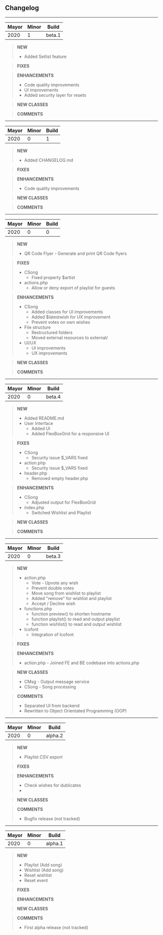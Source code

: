 ## Changelog

* * *

| Mayor | Minor | Build  |
| ----- | ----- | ------ |
| 2020  | 1     | beta.1 |

> **NEW**
>
> -   Added Setlist feature

> **FIXES**

> **ENHANCEMENTS**
>
> -   Code quality improvements
> -   UI improvements
> -   Added security layer for resets

> **NEW CLASSES**

> **COMMENTS**

* * *

| Mayor | Minor | Build |
| ----- | ----- | ----- |
| 2020  | 0     | 1     |

> **NEW**
>
> -   Added CHANGELOG.md

> **FIXES**

> **ENHANCEMENTS**
>
> -   Code quality improvements

> **NEW CLASSES**

> **COMMENTS**

* * *

| Mayor | Minor | Build |
| ----- | ----- | ----- |
| 2020  | 0     | 0     |

> **NEW**
>
> -   QR Code Flyer - Generate and print QR Code flyers

> **FIXES**
>
> -   CSong
>     -   Fixed property $artist
> -   actions.php
>     -   Allow or deny export of playlist for guests

> **ENHANCEMENTS**
>
> -   CSong
>     -   Added classes for UI improvements
>     -   Added $latestwish for UX improvement
>     -   Prevent votes on own wishes
> -   File structure
>     -   Restructured folders
>     -   Moved external resources to external/
> -   UI/UX
>     -   UI improvements
>     -   UX improvements

> **NEW CLASSES**

> **COMMENTS**

* * *

| Mayor | Minor | Build  |
| ----- | ----- | ------ |
| 2020  | 0     | beta.4 |

> **NEW**
>
> -   Added README.md
> -   User Interface
>     -   Added UI
>     -   Added FlexBoxGrid for a responsive UI

> **FIXES**
>
> -   CSong
>     -   Security issue $\_VARS fixed
> -   action.php
>     -   Security issue $\_VARS fixed
> -   header.php
>     -   Removed empty header.php

> **ENHANCEMENTS**
>
> -   CSong
>     -   Adjusted output for FlexBoxGrid
> -   index.php
>     -   Switched Wishlist and Playlist

> **NEW CLASSES**

> **COMMENTS**

* * *

| Mayor | Minor | Build  |
| ----- | ----- | ------ |
| 2020  | 0     | beta.3 |

> **NEW**
>
> -   action.php
>     -   Vote - Upvote any wish
>     -   Prevent double votes
>     -   Move song from wishlist to playlist
>     -   Added "remove" for wishlist and playlist
>     -   Accept / Decline wish
> -   functions.php
>     -   function preview() to shorten hostname
>     -   function playlist() to read and output playlist
>     -   function wishlist() to read and output wishlist
> -   Icofont
>     -   Integration of Icofont

> **FIXES**

> **ENHANCEMENTS**
>
> -   action.php - Joined FE and BE codebase into actions.php

> **NEW CLASSES**
>
> -   CMsg - Output message service
> -   CSong - Song processing

> **COMMENTS**
>
> -   Separated UI from backend 
> -   Rewritten to Object Orientated Programming (OOP)

* * *

| Mayor | Minor | Build   |
| ----- | ----- | ------- |
| 2020  | 0     | alpha.2 |

> **NEW**
>
> -   Playlist CSV export

> **FIXES**

> **ENHANCEMENTS**
>
> -   Check wishes for dublicates
> -

> **NEW CLASSES**

> **COMMENTS**
>
> -   Bugfix release (not tracked)

* * *

| Mayor | Minor | Build   |
| ----- | ----- | ------- |
| 2020  | 0     | alpha.1 |

> **NEW**
>
> -   Playlist (Add song)
> -   Wishlist (Add song)
> -   Reset wishlist
> -   Reset event

> **FIXES**

> **ENHANCEMENTS**

> **NEW CLASSES**

> **COMMENTS**
>
> -   First alpha release (not tracked)
